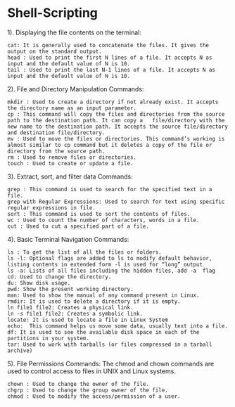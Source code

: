 # Shell-Scripting
1). Displaying the file contents on the terminal: 

	cat: It is generally used to concatenate the files. It gives the output on the standard output.
	head : Used to print the first N lines of a file. It accepts N as input and the default value of N is 10.
	tail : Used to print the last N-1 lines of a file. It accepts N as input and the default value of N is 10.

2). File and Directory Manipulation Commands: 

	mkdir : Used to create a directory if not already exist. It accepts the directory name as an input parameter.
	cp : This command will copy the files and directories from the source path to the destination path. It can copy a 	file/directory with the new name to the destination path. It accepts the source file/directory and destination file/directory.
	mv : Used to move the files or directories. This command’s working is almost similar to cp command but it deletes a copy of the file or directory from the source path.
	rm : Used to remove files or directories.
	touch : Used to create or update a file.

3). Extract, sort, and filter data Commands: 

	grep : This command is used to search for the specified text in a file.
	grep with Regular Expressions: Used to search for text using specific regular expressions in file.
	sort : This command is used to sort the contents of files.
	wc : Used to count the number of characters, words in a file.
	cut : Used to cut a specified part of a file.

4). Basic Terminal Navigation Commands: 

	ls : To get the list of all the files or folders.
	ls -l: Optional flags are added to ls to modify default behavior, listing contents in extended form -l is used for “long” output
	ls -a: Lists of all files including the hidden files, add -a  flag 
	cd: Used to change the directory.
	du: Show disk usage.
	pwd: Show the present working directory.
	man: Used to show the manual of any command present in Linux.
	rmdir: It is used to delete a directory if it is empty.
	ln file1 file2: Creates a physical link.
	ln -s file1 file2: Creates a symbolic link.
	locate: It is used to locate a file in Linux System
	echo:  This command helps us move some data, usually text into a file.
	df: It is used to see the available disk space in each of the partitions in your system.
	tar: Used to work with tarballs (or files compressed in a tarball archive)

5). File Permissions Commands: The chmod and chown commands are used to control access to files in UNIX and Linux systems. 

	chown : Used to change the owner of the file.
	chgrp : Used to change the group owner of the file.
	chmod : Used to modify the access/permission of a user.

